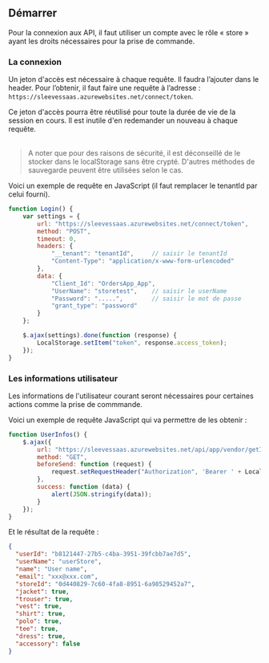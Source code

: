 ## Démarrer

Pour la connexion aux API, il faut utiliser un compte avec le rôle « store » ayant les droits nécessaires pour la prise de commande.

### La connexion

Un jeton d'accès est nécessaire à chaque requête. Il faudra l’ajouter dans le header. Pour l’obtenir, il faut faire une requête à l’adresse : `https://sleevessaas.azurewebsites.net/connect/token`.

Ce jeton d'accès pourra être réutilisé pour toute la durée de vie de la session en cours. Il est inutile d'en redemander un nouveau à chaque requête.
<br/><br />
> A noter que pour des raisons de sécurité, il est déconseillé de le stocker  dans le localStorage sans être crypté. D'autres méthodes de sauvegarde peuvent être utilisées selon le cas.

Voici un exemple de requête en JavaScript (il faut remplacer le tenantId par celui fourni).

```javascript
function Login() {
    var settings = {
        url: "https://sleevessaas.azurewebsites.net/connect/token",
        method: "POST",
        timeout: 0,
        headers: {
            "__tenant": "tenantId",     // saisir le tenantId
            "Content-Type": "application/x-www-form-urlencoded"
        },
        data: {
            "Client_Id": "OrdersApp_App",
            "UserName": "storetest",    // saisir le userName
            "Password": ".....",        // saisir le mot de passe
            "grant_type": "password"
        }
    };

    $.ajax(settings).done(function (response) {
        LocalStorage.setItem("token", response.access_token);
    });
}
```

### Les informations utilisateur

Les informations de l'utilisateur courant seront nécessaires pour certaines actions comme la prise de commmande.

Voici un exemple de requête JavaScript qui va permettre de les obtenir :

```javascript
function UserInfos() {
    $.ajax({
        url: "https://sleevessaas.azurewebsites.net/api/app/vendor/getInfos",
        method: "GET",
        beforeSend: function (request) {
            request.setRequestHeader("Authorization", 'Bearer ' + LocalStorage.getItem("token"));
        },
        success: function (data) {
            alert(JSON.stringify(data));
        }
    });
}
```
Et le résultat de la requête :
```json
{
  "userId": "b8121447-27b5-c4ba-3951-39fcbb7ae7d5",
  "userName": "userStore",
  "name": "User name",
  "email": "xxx@xxx.com",
  "storeId": "0d440829-7c60-4fa8-8951-6a98529452a7",
  "jacket": true,
  "trouser": true,
  "vest": true,
  "shirt": true,
  "polo": true,
  "tee": true,
  "dress": true,
  "accessory": false
}
```
